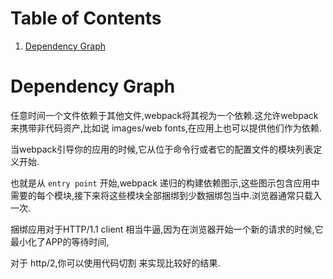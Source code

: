 
# Table of Contents

1.  [Dependency Graph](#org6c29903)


<a id="org6c29903"></a>

# Dependency Graph

任意时间一个文件依赖于其他文件,webpack将其视为一个依赖.这允许webpack来携带非代码资产,比如说 images/web fonts,在应用上也可以提供他们作为依赖.

当webpack引导你的应用的时候,它从位于命令行或者它的配置文件的模块列表定义开始.

也就是从 `entry point` 开始,webpack 递归的构建依赖图示,这些图示包含应用中需要的每个模块,接下来将这些模块全部捆绑到少数捆绑包当中.浏览器通常只载入一次.

捆绑应用对于HTTP/1.1 client 相当牛逼,因为在浏览器开始一个新的请求的时候,它最小化了APP的等待时间,

对于 http/2,你可以使用代码切割 来实现比较好的结果.

